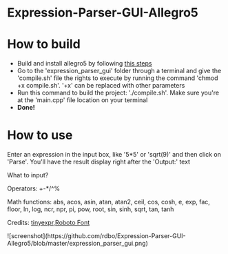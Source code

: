 # Expression-Parser-GUI-Allegro5
<h1>How to build</h1>
<ul>
  <li>Build and install allegro5 by following <a href="https://wiki.allegro.cc/index.php?title=Getting_Started">this steps</a></li>
  <li>Go to the 'expression_parser_gui' folder through a terminal and give the 'compile.sh' file the rights to execute by running the command 'chmod +x compile.sh'. '+x' can be replaced with other parameters</li>
  <li>Run this command to build the project: './compile.sh'. Make sure you're at the 'main.cpp' file location on your terminal</li>
  <li><b>Done!</b></li>
</ul>

<h1>How to use</h1>
<p>Enter an expression in the input box, like '5*5' or 'sqrt(9)' and then click on 'Parse'. You'll have the result display right after the 'Output:' text</p>
<p>What to input?</p>
<p>Operators: +-*/^%</p>
<p>Math functions: abs, acos, asin, atan, atan2, ceil, cos, cosh, e, exp, fac, floor, ln, log, ncr, npr, pi, pow, root, sin, sinh, sqrt, tan, tanh</p>
<p>Credits: <a href="https://github.com/codeplea/tinyexpr">tinyexpr</a>,<a href="https://fonts.google.com/specimen/Roboto">Roboto Font</a></p>
![screenshot](https://github.com/rdbo/Expression-Parser-GUI-Allegro5/blob/master/expression_parser_gui.png)
